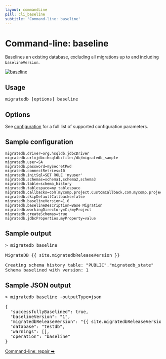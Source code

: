```yaml
---
layout: commandLine
pill: cli_baseline
subtitle: 'Command-line: baseline'
---
```


# Command-line: baseline

Baselines an existing database, excluding all migrations up to and including `baselineVersion`.

<a href="/migratedb/documentation/command/baseline"><img src="/migratedb/assets/balsamiq/command-baseline.png" alt="baseline"></a>

## Usage

<pre class="console">migratedb [options] baseline</pre>

## Options

See [configuration](/migratedb/documentation/configuration/parameters) for a full list of supported configuration parameters.

## Sample configuration

```properties
migratedb.driver=org.hsqldb.jdbcDriver
migratedb.url=jdbc:hsqldb:file:/db/migratedb_sample
migratedb.user=SA
migratedb.password=mySecretPwd
migratedb.connectRetries=10
migratedb.initSql=SET ROLE 'myuser'
migratedb.schemas=schema1,schema2,schema3
migratedb.table=schema_history
migratedb.tablespace=my_tablespace
migratedb.callbacks=com.mycomp.project.CustomCallback,com.mycomp.project.AnotherCallback
migratedb.skipDefaultCallbacks=false
migratedb.baselineVersion=1.0
migratedb.baselineDescription=Base Migration
migratedb.workingDirectory=C:/myProject
migratedb.createSchemas=true
migratedb.jdbcProperties.myProperty=value
```

## Sample output

<pre class="console">&gt; migratedb baseline

MigrateDB {{ site.migratedbReleaseVersion }} 

Creating schema history table: "PUBLIC"."migratedb_state"
Schema baselined with version: 1</pre>

## Sample JSON output

<pre class="console">&gt; migratedb baseline -outputType=json

{
  "successfullyBaselined": true,
  "baselineVersion": "1",
  "migratedbReleaseVersion": "{{ site.migratedbReleaseVersion }}",
  "database": "testdb",
  "warnings": [],
  "operation": "baseline"
}</pre>

<p class="next-steps">
    <a class="btn btn-primary" href="/migratedb/documentation/usage/commandline/repair">Command-line: repair ➡️</a>
</p>
